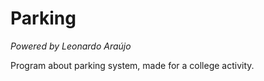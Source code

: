 # Parking

*Powered by Leonardo Araújo*

Program about parking system, made for a college activity.
